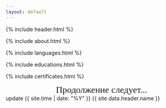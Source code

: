 ```yaml
---
layout: default
---
```


{% include header.html %}

{% include about.html %}

{% include languages.html %}

{% include educations.html %}

{% include certificates.html %}

<div style="font-family: Georgia, serif; font-size: 24px; text-align: center">
Продолжение следует...
</div>

<footer>
<span class="material-icons">update</span>
{{ site.time | date: "%Y" }}
{{ site.data.header.name }}
</footer>
